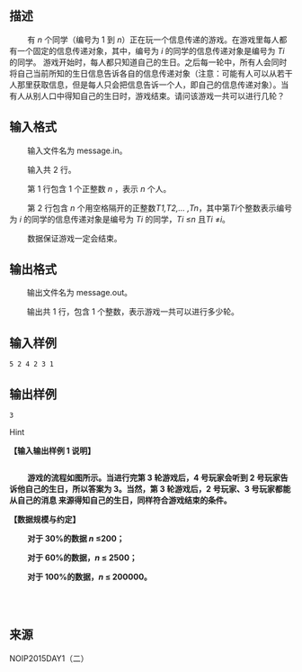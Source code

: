 ## 描述

<p class="MsoNormal" align="left" style="text-indent:24pt;"> 有 <i><span>n</span></i><span> </span>个同学（编号为 1 到 <i><span>n</span></i>）正在玩一个信息传递的游戏。在游戏里每人都有一个固定的信息传递对象，其中，编号为 <i><span>i</span></i><span> </span>的同学的信息传递对象是编号为 <i><span>Ti</span></i><span> </span>的同学。 游戏开始时，每人都只知道自己的生日。之后每一轮中，所有人会同时将自己当前所知的生日信息告诉各自的信息传递对象（注意：可能有人可以从若干人那里获取信息，但是每人只会把信息告诉一个人，即自己的信息传递对象）。当有人从别人口中得知自己的生日时，游戏结束。请问该游戏一共可以进行几轮？ </p>

## 输入格式

<p class="MsoNormal" align="left" style="text-indent:24pt;"> 输入文件名为 message.in。<b></b> </p> <p class="MsoNormal" align="left" style="text-indent:24pt;"> 输入共 2 行。<span></span> </p> <p class="MsoNormal" align="left" style="text-indent:24pt;"> 第 1 行包含 1 个正整数 <i>n </i>，表示 <i><span>n</span></i><span> </span>个人。<span></span> </p> <p class="MsoNormal" align="left" style="text-indent:24pt;"> 第 2 行包含 <i><span>n</span></i><span> </span>个用空格隔开的正整数<i><span>T1,T2,</span></i><i>… ,</i><i>Tn</i>，其中第<i><span>Ti</span></i>个整数表示编号为 <i>i </i>的同学的信息传递对象是编号为 <i>Ti</i> 的同学，<i>Ti</i> ≤<i>n</i> 且<i><span>Ti</span></i><span> </span>≠<i>i</i>。<span></span> </p> <p class="MsoNormal" align="left" style="text-indent:24pt;"> 数据保证游戏一定会结束。<span></span> </p>

## 输出格式

<p class="MsoNormal" align="left" style="text-indent:23.5pt;"> 输出文件名为 message.out。<b><span></span></b> </p> <p class="MsoNormal" align="left" style="text-indent:23.5pt;"> 输出共 1 行，包含 1 个整数，表示游戏一共可以进行多少轮。 <span></span> </p>

## 输入样例

```plaintext
5 2 4 2 3 1
```

## 输出样例

```plaintext
3
```

Hint

<p class="MsoNormal" align="left"> <b>【输入输出样例 </b><b>1</b><b> </b><b>说明】</b><b></b> </p> <p class="MsoNormal" align="left"> <b><img src="/JudgeOnline/upload/image/20170728/20170728210007_24774.jpg" alt="" /><br /> </b> </p> <p class="MsoNormal" align="left"> <b> <p class="MsoNormal" align="left" style="text-indent:24pt;"> 游戏的流程如图所示。当进行完第 3 轮游戏后，4 号玩家会听到 2 号玩家告诉他自己的生日，所以答案为 3。当然，第 3 轮游戏后，2 号玩家、3 号玩家都能从自己的消息 来源得知自己的生日，同样符合游戏结束的条件。 </p> <div class="WordSection1"> <p class="MsoNormal" align="left"> <b>【数据规模与约定】</b><b></b> </p> <p class="MsoNormal" style="text-indent:24.0pt;"> 对于<span> 30%</span>的数据 <i><span>n</span></i><span> ≤200</span>； <span></span> </p> <p class="MsoNormal" style="text-indent:24.0pt;"> 对于<span> 60%</span>的数据，<i><span>n </span></i><span>≤ 2500</span>； <span></span> </p> <p class="MsoNormal" style="text-indent:24.0pt;"> 对于<span> 100%</span>的数据，<i><span>n </span></i><span>≤ 200000</span>。<span></span> </p> </div> <br /> <br /> </b> </p>

## 来源

NOIP2015DAY1（二）

